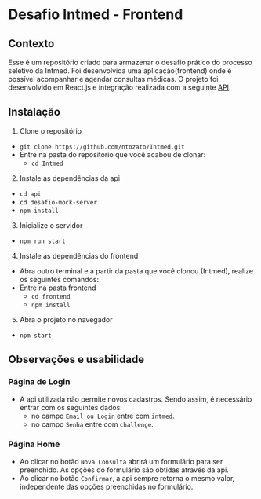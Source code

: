 # Desafio Intmed - Frontend


## Contexto
 
 Esse é um repositório criado para armazenar o desafio prático do processo seletivo da Intmed. Foi desenvolvida uma aplicação(frontend) onde é possível acompanhar e agendar consultas médicas. O projeto foi desenvolvido em React.js e integração realizada com a seguinte [API](https://github.com/Intmed-Software/desafio-mock-server).  

## Instalação

1. Clone o repositório

- `git clone https://github.com/ntozato/Intmed.git`
- Entre na pasta do repositório que você acabou de clonar:
  - `cd Intmed`

2. Instale as dependências da api

- `cd api`
- `cd desafio-mock-server`
- `npm install`

3. Inicialize o servidor

- `npm run start`

4. Instale as dependências do frontend

- Abra outro terminal e a partir da pasta que você clonou (Intmed), realize os seguintes comandos:
- Entre na pasta frontend
  - `cd frontend`
  - `npm install`

5. Abra o projeto no navegador

- `npm start`

## Observações e usabilidade

### Página de Login
  - A api utilizada não permite novos cadastros. Sendo assim, é necessário entrar com os seguintes dados:
    - no campo `Email ou Login` entre com `intmed`.
    - no campo `Senha` entre com `challenge`.
  
### Página Home
  - Ao clicar no botão `Nova Consulta` abrirá um formulário para ser preenchido. As opções do formulário são obtidas através da api.
  - Ao clicar no botão `Confirmar`, a api sempre retorna o mesmo valor, independente das opções preenchidas no formulário.
